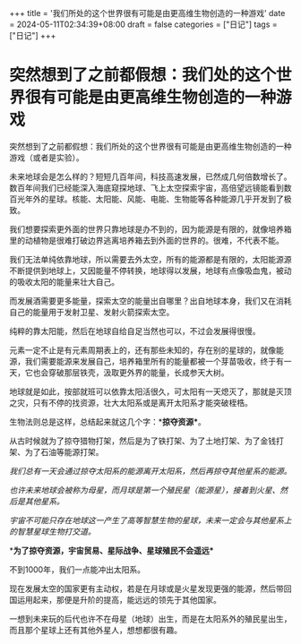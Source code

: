 +++
title = '我们所处的这个世界很有可能是由更高维生物创造的一种游戏'
date = 2024-05-11T02:34:39+08:00
draft = false
categories = ["日记"]
tags = ["日记"]
+++

# 突然想到了之前都假想：我们处的这个世界很有可能是由更高维生物创造的一种游戏

突然想到了之前都假想：我们所处的这个世界很有可能是由更高维生物创造的一种游戏（或者是实验）。

未来地球会是怎么样的？短短几百年间，科技高速发展，已然成几何倍数增长了。数百年间我们已经能深入海底窥探地球、飞上太空探索宇宙，高倍望远镜能看到数百光年外的星球。核能、太阳能、风能、电能、生物能等各种能源几乎开发到了极致。




我们想要探索更外面的世界只靠地球是办不到的，因为能源是有限的，就像培养箱里的动植物是很难打破边界逃离培养箱去到外面的世界的。很难，不代表不能。




我们无法单纯依靠地球，所以需要去外太空，所有的能源都是有限的，太阳能源源不断提供到地球上，又因能量不停转换，地球得以发展，地球有点像吸血鬼，被动的吸收太阳的能量来壮大自己。




而发展酒需要更多能量，探索太空的能量出自哪里？出自地球本身，我们又在消耗自己的能量用于发射卫星、发射火箭探索太空。




纯粹的靠太阳能，然后在地球自给自足当然也可以，不过会发展得很慢。




元素一定不止是有元素周期表上的，还有那些未知的，存在别的星球的，就像能源，我们需要能源来发展自己，培养箱里所有的能量都被一个芽苗吸收，终于有一天，它也会穿破那层铁壳，汲取更外界的能量，长成参天大树。




地球就是如此，按部就班可以依靠太阳活很久，可太阳有一天熄灭了，那就是灭顶之灾，只有不停的找资源，壮大太阳系或是离开太阳系才能突破桎梏。




生物法则总是这样，总结起来就这几个字：***掠夺资源\***。




从古时候就为了掠夺猎物打架，然后是为了铁打架、为了土地打架、为了金钱打架、为了石油等能源打架。




*我们总有一天会通过掠夺太阳系的能源离开太阳系，然后再掠夺其他星系的能源。*




*也许未来地球会被称为母星，而月球是第一个殖民星（能源星），接着到火星、然后是其他星系。*




*宇宙不可能只存在地球这一产生了高等智慧生物的星球，未来一定会与其他星系上的智慧星球生物打交道。*




***为了掠夺资源，宇宙贸易、星际战争、星球殖民不会遥远\***




不到1000年，我们一点能冲出太阳系。




现在发展太空的国家更有主动权，若是在月球或是火星发现更强的能源，然后带回国运用起来，那便是升阶的提高，能远远的领先于其他国家。




一想到未来玩的后代也许不在母星（地球）出生，而是在太阳系外的殖民星出生，而且那个星球上还有其他外星人，想想都很有趣。